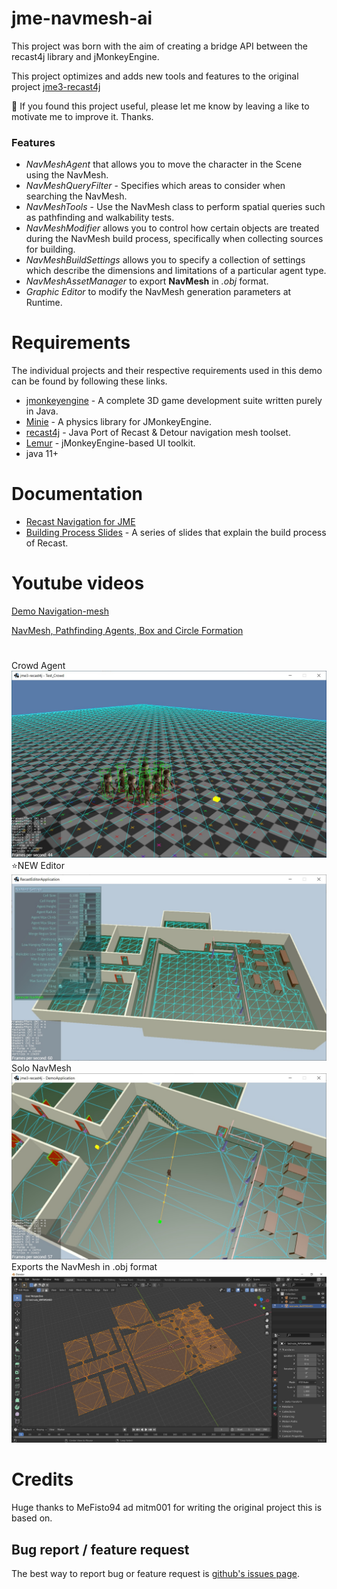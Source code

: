 # jme-navmesh-ai
This project was born with the aim of creating a bridge API between the recast4j library and jMonkeyEngine.

This project optimizes and adds new tools and features to the original project [jme3-recast4j](https://github.com/MeFisto94/jme3-recast4j-demo/wiki)

🔔 If you found this project useful, please let me know by leaving a like to motivate me to improve it. Thanks.

### Features
- _NavMeshAgent_ that allows you to move the character in the Scene using the NavMesh.
- _NavMeshQueryFilter_ - Specifies which areas to consider when searching the NavMesh.
- _NavMeshTools_ - Use the NavMesh class to perform spatial queries such as pathfinding and walkability tests.
- _NavMeshModifier_ allows you to control how certain objects are treated during the NavMesh build process, specifically when collecting sources for building.
- _NavMeshBuildSettings_ allows you to specify a collection of settings which describe the dimensions and limitations of a particular agent type.
- _NavMeshAssetManager_ to export **NavMesh** in _.obj_ format.
- _Graphic Editor_ to modify the NavMesh generation parameters at Runtime.

# Requirements
The individual projects and their respective requirements used in this demo can be found by following these links.

- [jmonkeyengine](https://github.com/jMonkeyEngine/jmonkeyengine) - A complete 3D game development suite written purely in Java.
- [Minie](https://github.com/stephengold/Minie) - A physics library for JMonkeyEngine.
- [recast4j](https://github.com/ppiastucki/recast4j) - Java Port of Recast & Detour navigation mesh toolset.
- [Lemur](https://github.com/jMonkeyEngine-Contributions/Lemur) - jMonkeyEngine-based UI toolkit.
- java 11+

# Documentation
- [Recast Navigation for JME](https://wiki.jmonkeyengine.org/docs/3.4/contributions/ai/recast.html)
- [Building Process Slides](https://github.com/capdevon/jme3-recast4j-test-1/blob/main/docs/MikkoMononen_RecastSlides.pdf) - A series of slides that explain the build process of Recast.

# Youtube videos
[Demo Navigation-mesh](https://www.youtube.com/watch?v=XVWxy30IH7Q)

[NavMesh, Pathfinding Agents, Box and Circle Formation](https://www.youtube.com/watch?v=8J28kepYdsU)

# 
Crowd Agent
![Screenshot](images/crowd-agent-2.jpg)
⭐NEW Editor
![Screenshot](images/editor-2.jpg)
Solo NavMesh
![Screenshot](images/buildSoloModified-2.jpg)
Exports the NavMesh in .obj format
![Screenshot](images/navmesh-obj-export.jpg)

# Credits
Huge thanks to MeFisto94 ad mitm001 for writing the original project this is based on.

## Bug report / feature request
The best way to report bug or feature request is [github's issues page](https://github.com/capdevon/jme-navmesh-ai/issues).
